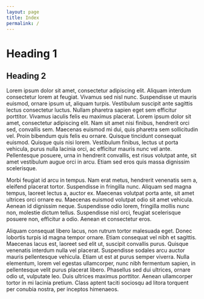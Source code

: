 ```yaml
---
layout: page
title: Index
permalink: /
---
```



# Heading 1

## Heading 2

Lorem ipsum dolor sit amet, consectetur adipiscing elit. Aliquam interdum consectetur lorem at feugiat. Vivamus sed nisl nunc. Suspendisse ut mauris euismod, ornare ipsum ut, aliquam turpis. Vestibulum suscipit ante sagittis lectus consectetur luctus. Nullam pharetra sapien eget sem efficitur porttitor. Vivamus iaculis felis eu maximus placerat. Lorem ipsum dolor sit amet, consectetur adipiscing elit. Nam sit amet nisi finibus, hendrerit orci sed, convallis sem. Maecenas euismod mi dui, quis pharetra sem sollicitudin vel. Proin bibendum quis felis eu ornare. Quisque tincidunt consequat euismod. Quisque quis nisi lorem. Vestibulum finibus, lectus ut porta vehicula, purus nulla lacinia orci, ac efficitur mauris nunc vel ante. Pellentesque posuere, urna in hendrerit convallis, est risus volutpat ante, sit amet vestibulum augue orci in arcu. Etiam sed eros quis massa dignissim scelerisque.

Morbi feugiat id arcu in tempus. Nam erat metus, hendrerit venenatis sem a, eleifend placerat tortor. Suspendisse in fringilla nunc. Aliquam sed magna tempus, laoreet lectus a, auctor ex. Maecenas volutpat porta ante, sit amet ultrices orci ornare eu. Maecenas euismod volutpat odio sit amet vehicula. Aenean id dignissim neque. Suspendisse odio lorem, fringilla mollis nunc non, molestie dictum tellus. Suspendisse nisl orci, feugiat scelerisque posuere non, efficitur a odio. Aenean et consectetur eros.

Aliquam consequat libero lacus, non rutrum tortor malesuada eget. Donec lobortis turpis id magna tempor ornare. Etiam consequat vel nibh et sagittis. Maecenas lacus est, laoreet sed elit ut, suscipit convallis purus. Quisque venenatis interdum nulla vel placerat. Suspendisse sodales arcu auctor mauris pellentesque vehicula. Etiam ut est at purus semper viverra. Nulla elementum, lorem vel egestas ullamcorper, nunc nibh fermentum sapien, in pellentesque velit purus placerat libero. Phasellus sed dui ultrices, ornare odio ut, vulputate leo. Duis ultrices maximus porttitor. Aenean ullamcorper tortor in mi lacinia pretium. Class aptent taciti sociosqu ad litora torquent per conubia nostra, per inceptos himenaeos. 
